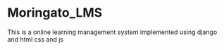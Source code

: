 # Moringato_LMS
This is a online learning management system implemented using django and html css and js
